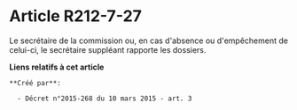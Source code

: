 # Article R212-7-27

Le secrétaire de la commission ou, en cas d'absence ou d'empêchement de celui-ci, le secrétaire suppléant rapporte les
dossiers.

**Liens relatifs à cet article**

	**Créé par**:

	  - Décret n°2015-268 du 10 mars 2015 - art. 3
